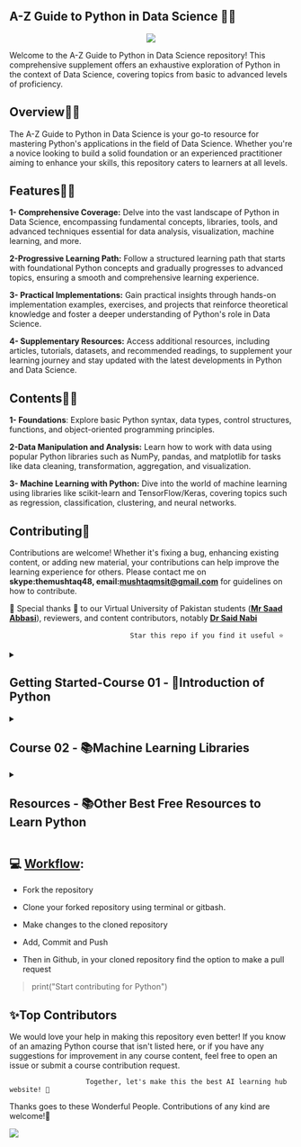 ## **A-Z Guide to Python in Data Science 👋🛒**
<p align="center">
<img src="https://github.com/hussain0048/Python-Notes/blob/master/CoursesTeach%20New%20Banner%20Image%20.jpg"></a>
</p>
Welcome to the A-Z Guide to Python in Data Science repository! This comprehensive supplement offers an exhaustive exploration of Python in the context of Data Science, covering topics from basic to advanced levels of proficiency.

## **Overview👋🛒**

The A-Z Guide to Python in Data Science is your go-to resource for mastering Python's applications in the field of Data Science. Whether you're a novice looking to build a solid foundation or an experienced practitioner aiming to enhance your skills, this repository caters to learners at all levels.

## **Features👋🛒**

**1- Comprehensive Coverage:** Delve into the vast landscape of Python in Data Science, encompassing fundamental concepts, libraries, tools, and advanced techniques essential for data analysis, visualization, machine learning, and more.

**2-Progressive Learning Path:** Follow a structured learning path that starts with foundational Python concepts and gradually progresses to advanced topics, ensuring a smooth and comprehensive learning experience.

**3- Practical Implementations:** Gain practical insights through hands-on implementation examples, exercises, and projects that reinforce theoretical knowledge and foster a deeper understanding of Python's role in Data Science.

**4- Supplementary Resources:** Access additional resources, including articles, tutorials, datasets, and recommended readings, to supplement your learning journey and stay updated with the latest developments in Python and Data Science.

## **Contents👋🛒**

**1- Foundations**: Explore basic Python syntax, data types, control structures, functions, and object-oriented programming principles.

**2-Data Manipulation and Analysis:** Learn how to work with data using popular Python libraries such as NumPy, pandas, and matplotlib for tasks like data cleaning, transformation, aggregation, and visualization.

**3- Machine Learning with Python:** Dive into the world of machine learning using libraries like scikit-learn and TensorFlow/Keras, covering topics such as regression, classification, clustering, and neural networks.

## **Contributing🙌**

Contributions are welcome! Whether it's fixing a bug, enhancing existing content, or adding new material, your contributions can help improve the learning experience for others. Please contact me on **skype:themushtaq48, email:mushtaqmsit@gmail.com** for guidelines on how to contribute.


🙏 Special thanks 🙏 to our Virtual University of Pakistan students ([**Mr Saad Abbasi**](https://github.com/saadkhalidabbasi)), reviewers, and content contributors, notably [**Dr Said Nabi**](https://www.linkedin.com/in/dr-said-nabi-7783b916/)

                                  Star this repo if you find it useful ⭐
<details> 
<summary> <h2>Getting Started-Course 01 - 🐍Introduction of Python </h2> </summary>
  
| Tutorial | Video | Code |
|---|---|---|
| [**🌐1- Setup Environment for Python**](https://medium.com/@Coursesteach/anaconda-and-vscode-configuration-b353db76165d) | [1](https://www.youtube.com/watch?v=wdp7smAtqZI&list=PL4cUxeGkcC9goeb7U1FXFdNszWetCmhfB&index=1) | Content 3 |
[**🌐1- What is mean by programming**](https://medium.com/@Coursesteach/python-part-1-ce3655b60c61) | [1](https://drive.google.com/file/d/14W8sjxmIOLewAPz5PlgGeaxc3G0PsWYZ/view?usp=sharing)[-2](https://drive.google.com/file/d/1V4rLwbD3hldPwRgufnKIOLNCRORXsZZu/view?usp=sharing) | Content 3 |
| [**🌐2- What is Python**](https://medium.com/@Coursesteach/python-part-2-3041c0aa46d1) | [1](https://drive.google.com/file/d/1c-jWg1rvIFbWOKxyuMhX8bubVlxbVP1C/view?usp=sharing)[-2](https://www.youtube.com/watch?v=Ryg5EZi-rqE&list=PL4cUxeGkcC9goeb7U1FXFdNszWetCmhfB&index=2) | Content 6 |
|[**🌐3- Python integrated development environment (IDE)**](https://medium.com/@Coursesteach/python-part-3-f018ec721c32)|---|---|
|[**🌐4- Best Free Resources to Learn Python**](https://medium.com/@Coursesteach/best-free-resources-to-learn-python-ba9def93c9ed)|---|---|
| [**🌐5- Understanding Variables and Types in Python**](https://medium.com/@Coursesteach/python-part-4-b96c2bec0120) | Content 2 | [![Colab icon](https://img.shields.io/badge/Colab-Open-blue.svg?logo=colab&logoColor=white)](https://github.com/hussain0048/Python-Notes/blob/d45e082790a46ba1ee1fa29df4ee6256f86f1866/Updated_Python_Notes_Colab_File.ipynb) |
| [**🌐6-Understanding Operators in Python: A Comprehensive Guide**](https://medium.com/@Coursesteach/python-part-5-3f5b6aa4a03b) | [1](https://www.youtube.com/watch?v=jtu9hIjzQc4) | [![Colab icon](https://img.shields.io/badge/Colab-Open-blue.svg?logo=colab&logoColor=white)](https://github.com/hussain0048/Python-Notes/blob/d45e082790a46ba1ee1fa29df4ee6256f86f1866/Updated_Python_Notes_Colab_File.ipynb) |
| [**🌐7-Understanding string in Python**](https://medium.com/@Coursesteach/python-part-6-f4e57b18c4c7) | Content 2 | [![Colab icon](https://img.shields.io/badge/Colab-Open-blue.svg?logo=colab&logoColor=white)](https://github.com/hussain0048/Python-Notes/blob/d45e082790a46ba1ee1fa29df4ee6256f86f1866/Updated_Python_Notes_Colab_File.ipynb) |
| [**🌐8- Understanding Control Flow in Python**](https://medium.com/@Coursesteach/python-part-7-22ead370332d) | Content 2 | [![Colab icon](https://img.shields.io/badge/Colab-Open-blue.svg?logo=colab&logoColor=white)](https://github.com/hussain0048/Python-Notes/blob/d45e082790a46ba1ee1fa29df4ee6256f86f1866/Updated_Python_Notes_Colab_File.ipynb) |
| [**🌐9- Loops and Iterables**](https://medium.com/@Coursesteach/python-part-8-loops-and-iterables-9c82bb10e69d) | [1](https://drive.google.com/file/d/1dFlK-wc6_ddNpcZUp8Y-dJWQj8PYFbUq/view?usp=sharing)[-2](https://drive.google.com/file/d/1YpoveGZm0enjhxK7_gdzbHYSpsRkFPAN/view?usp=sharing) | [![Colab icon](https://img.shields.io/badge/Colab-Open-blue.svg?logo=colab&logoColor=white)](https://github.com/hussain0048/Python/blob/master/9_20_21Python_Basic.ipynb) |
| [**🌐10-Function**](https://medium.com/@Coursesteach/python-part-9-function-d0cddfb8f79e) | [1](https://drive.google.com/file/d/1X_Iw5W-G-hK7q34X7lFN2toKcJclur5q/view?usp=sharing)[-2](https://drive.google.com/file/d/18uOTxU1KnP5i8J8cgWPJNCqyGMkb89MI/view?usp=sharing) | [![Colab icon](https://img.shields.io/badge/Colab-Open-blue.svg?logo=colab&logoColor=white)](https://github.com/hussain0048/Python-Notes/blob/d45e082790a46ba1ee1fa29df4ee6256f86f1866/Updated_Python_Notes_Colab_File.ipynb) |
| [**🌐11- Dictionaries**](https://medium.com/@Coursesteach/python-part-10-dictionaries-fd1b625b0b0c) | Content 2 | [![Colab icon](https://img.shields.io/badge/Colab-Open-blue.svg?logo=colab&logoColor=white)](https://github.com/hussain0048/Python-Notes/blob/d45e082790a46ba1ee1fa29df4ee6256f86f1866/Updated_Python_Notes_Colab_File.ipynb) |
| [**🌐11- List**](https://medium.com/@Coursesteach/python-part-11-14955f9853fa) | Content 2 | [![Colab icon](https://img.shields.io/badge/Colab-Open-blue.svg?logo=colab&logoColor=white)](https://github.com/hussain0048/Python-Notes/blob/d45e082790a46ba1ee1fa29df4ee6256f86f1866/Updated_Python_Notes_Colab_File.ipynb) |
| [**🌐12-Classes and Objects**](https://medium.com/@Coursesteach/python-part-12-classes-and-objects-86e3ceba515b) | Content 2 | [![Colab icon](https://img.shields.io/badge/Colab-Open-blue.svg?logo=colab&logoColor=white)](https://github.com/hussain0048/Python-Notes/blob/d45e082790a46ba1ee1fa29df4ee6256f86f1866/Updated_Python_Notes_Colab_File.ipynb) |
| [**🌐13-Modules**](https://medium.com/@Coursesteach/python-part-13-modules-67fb6af59301)| [1](https://drive.google.com/file/d/1j7hY_A9Y0XEGttb97PBQh3o8-ZXJQUnv/view?usp=sharing) | [![Colab icon](https://img.shields.io/badge/Colab-Open-blue.svg?logo=colab&logoColor=white)](https://github.com/hussain0048/Python-Notes/blob/d45e082790a46ba1ee1fa29df4ee6256f86f1866/Updated_Python_Notes_Colab_File.ipynb) |
| [**🌐14-Packages**](https://medium.com/@Coursesteach/python-part-14-packages-e0206e76c07f)| [1](https://drive.google.com/file/d/1fsQCz7rSnBe4HDGofD322VTLbLmveoA6/view?usp=sharing) | [![Colab icon](https://img.shields.io/badge/Colab-Open-blue.svg?logo=colab&logoColor=white)](https://github.com/hussain0048/Python-Notes/blob/d45e082790a46ba1ee1fa29df4ee6256f86f1866/Updated_Python_Notes_Colab_File.ipynb) |
| [**🌐15-File handling**](https://medium.com/@Coursesteach/python-part-15-file-handling-7caf50e6fa83)| --| [![Colab icon](https://img.shields.io/badge/Colab-Open-blue.svg?logo=colab&logoColor=white)](https://github.com/hussain0048/Python-Notes/blob/d45e082790a46ba1ee1fa29df4ee6256f86f1866/Updated_Python_Notes_Colab_File.ipynb) |
</details>

<details> 
<summary> <h2>Course 02 - 📚Machine Learning Libraries </h2> </summary>

## 📚Chapter: 1  - **NumPy**

| Tutorial | Video | Code |
|---|---|---|
| [**🌐1- Exploring the Power of Machine Learning Libraries in Python**](https://medium.com/@Coursesteach/machine-learning-libraries-part-1-4884d49e339e) | Content 2 | [![Colab icon](https://img.shields.io/badge/Colab-Open-blue.svg?logo=colab&logoColor=white)](https://github.com/hussain0048/Python/blob/master/NumPy_101.ipynb) |
| [**🌐2- NumPy-Create Array**](https://medium.com/@Coursesteach/machine-learning-libraries-part-2-a1057ffd26dc) |[1](https://drive.google.com/file/d/1_dSVDwaec1RDo9Jcww3-jGEJGIdgzJM1/view?usp=sharing) | [![Colab icon](https://img.shields.io/badge/Colab-Open-blue.svg?logo=colab&logoColor=white)](https://github.com/hussain0048/Python/blob/master/NumPy_101.ipynb) |
| [**🌐3- NumPy-Arithmetic Operation**](https://medium.com/@Coursesteach/machine-learning-libraries-part-3-numpy-arithmetic-operation-a569d2d6e6f4) |--| [![Colab icon](https://img.shields.io/badge/Colab-Open-blue.svg?logo=colab&logoColor=white)](https://github.com/hussain0048/Python/blob/master/NumPy_101.ipynb) |
| [**🌐4- NumPy-Basics operations**](https://medium.com/@Coursesteach/machine-learning-libraries-part-4-basics-operations-c358511610c1) |--| [![Colab icon](https://img.shields.io/badge/Colab-Open-blue.svg?logo=colab&logoColor=white)](https://github.com/hussain0048/Python/blob/master/NumPy_101.ipynb) |
| [**🌐5- NumPy for Statistical Analysis**](https://medium.com/@Coursesteach/machine-learning-libraries-part-5-numpy-for-statistical-analysis-a01084da2b04) |[1](https://drive.google.com/file/d/1Hdmrt3YVg-n2-_5oA5zztc8fN78JYEg_/view?usp=sharing)[-2](https://drive.google.com/file/d/1sDVKjdi1q3TCT6JDk1v13ST_7FiwgRWS/view?usp=drive_link)[-3](https://drive.google.com/file/d/1CXJ1A7Gi1AQw1KY6r1M2a2E8AG5RcMwO/view?usp=sharing)[-4](https://drive.google.com/file/d/1kg3Fi6UuV99bUS3smzfkazzM3RcxAOM9/view?usp=sharing)| [![Colab icon](https://img.shields.io/badge/Colab-Open-blue.svg?logo=colab&logoColor=white)](https://github.com/hussain0048/Python/blob/master/NumPy_101.ipynb) |
| [**🌐5- NumPy for Linear Algebra**](https://medium.com/@Coursesteach/machine-learning-libraries-part-6-numpy-for-linear-algebra-468d6d1f7ea4) |--| [![Colab icon](https://img.shields.io/badge/Colab-Open-blue.svg?logo=colab&logoColor=white)](https://github.com/hussain0048/Python/blob/master/NumPy_101.ipynb) |
</details>

<details> 
<summary> <h2>Resources - 📚Other Best Free Resources to Learn Python </h2> </summary>

### **Module 01: Basics**
================================================================
1. [Basic](https://github.com/hussain0048/Python/tree/master/Basic)
2. [Projects](https://github.com/hussain0048/Python/tree/master/Projects)
   * [Create a Simple Voice Assistant.py](https://github.com/hussain0048/Python/blob/master/Projects/Create%20a%20Simple%20Voice%20Assistant.py)
   * [Autocorrect.py](https://github.com/hussain0048/Python/blob/master/Projects/1_Autocorrect_.ipynb)
   * [Audio_book.py](https://github.com/hussain0048/Python/blob/master/Projects/Audio_book.py)
   * [Chatboot.py](https://github.com/hussain0048/Python/blob/master/Projects/Chatboot.py)
   * [Fastapi-webapp.py](https://github.com/hussain0048/Python/blob/master/Projects/Fastapi-webapp.py)
   * [GUI-Calculator.py](https://github.com/hussain0048/Python/blob/master/Projects/GUI-Calculator.py)
   * [To_Send_Email_Using_Python.ipynb](https://github.com/hussain0048/Python/blob/master/Projects/To_Send_Email_Using_Python.ipynb)
   * [qr.py](https://github.com/hussain0048/Python/blob/master/Projects/qr.py)
   * [reddit_bot.py](https://github.com/hussain0048/Python/blob/master/Projects/reddit_bot.py)
   * [spelingCorrection.py ](https://github.com/hussain0048/Python/blob/master/Projects/spelingCorrection.py)
   * [try_and_catach.py](https://github.com/hussain0048/Python/blob/master/Projects/try_and_catach.py)
   * [Send Daily Push Notifications to Your Phone Using Python](https://www.youtube.com/watch?v=tbzPcKRZlHg&ab_channel=CodingIsFun)
   * [Make a News App with Python | News API | Python Project for Beginners](https://www.youtube.com/watch?v=gXl88MaxueY&ab_channel=CodingWithEvan)
   * [Shutdown Computer with Voice in Python](https://www.youtube.com/watch?v=bFaOZFMi3J8)
   * [A Simple Spelling & Grammar Checker using Python](https://www.youtube.com/watch?v=mbV7gIsFOi0)
   * [How To Send For Free SMS Using Python With Twilio [ updated ]](https://www.youtube.com/watch?v=0BHsz-J3XSY)
   * [How to Convert Speech to Text in Python](https://morioh.com/p/339e45f0f43b?)
   * [Create Your Own Translator Using Python](https://www.youtube.com/watch?v=nBMrG6-Y_K4)
   * [Convert Speech to Text in Python Using speech_recognition Module](https://www.youtube.com/watch?v=tFA1fUzOSBw&ab_channel=PythonPool)
   * [Python Auto Clicker](https://www.youtube.com/watch?v=eamTeszpeZ4&ab_channel=PyTutorials)
### **Module 02: Projects that needs to be solved**
================================================================

4. **Python Projects need to be solve**.
     * [Python Projects You Can Build](https://realpython.com/tutorials/projects/)
     * [I know python](https://www.youtube.com/c/Iknowpython/playlists)
     * [Build a Python Module and Share it with Pip Install](https://www.youtube.com/watch?v=FkmtmYFTlYE&ab_channel=DataScienceGarageDataScienceGarage)
     * [Python GUI App Using Tkinter - Step by Step Tutorial](https://www.youtube.com/watch?v=Evwrt2q5vqw&ab_channel=SamCodes)
     * [How to make a Discord Bot using Python 2021! (Discord.py)](https://www.youtube.com/watch?v=J7KEY3l5YTk&ab_channel=SamCodes)
     * [15 Python GUI Projects with Source Code](https://medium.com/coders-camp/15-python-gui-projects-with-source-code-da403ba14864)
     * [Draw multiple pattern using Python Turtle](https://www.youtube.com/watch?v=ojL41F1AhWc&ab_channel=SkillUpwithGenie)
     * [Web Scraping Python App That Tracks Amazon Prices & Sends Email Alert! | BeautifulSoup - Requests](https://www.youtube.com/watch?v=qUcMpxTH-pU&list=PLWnON6N0wn-E2T0utO1aFMV6pUxZ_zMpW&index=2&ab_channel=SamCodesSamCodes)
     * [How to Create Home surveillance system using Python](https://www.youtube.com/watch?v=lwPPPsI-_g8&ab_channel=Iknowpython)
     * [Build A Mobile App With Python 🔥 Kivy Python Tutorial || Python Project](https://www.youtube.com/watch?v=utc0l3ITpNQ&ab_channel=SamCodes)
     * [How to create a smart attendance system using python](https://www.youtube.com/watch?v=o9-cY0R7VME&ab_channel=Iknowpython)
     * [How to find Wifi Passwords using python 2021](https://www.youtube.com/watch?v=A19jp81_9Lc&ab_channel=TechHub)
     * [Convert PY to EXE Automaticall](https://www.youtube.com/watch?v=OZSZHmWSOeM&ab_channel=PyTutorials)
     * [Build a Weather App in Excel by using Python](https://www.youtube.com/watch?v=m0UPBRJdsas&ab_channel=CodingIsFun)
     * [Generating Dashboards using Python Dash Framework-Khattak](https://morioh.com/p/f39c21382d8f?f=5c21fb01c16e2556b555ab32&fbclid=IwAR0Tjr7SEaBE11u4Mqpr3ATLoE3cZ24N0olveDX6XP-s5McPurAHQTHJOOA)
     * [Python Projects You Can Build](https://realpython.com/tutorials/projects/)
     * [Transcribe Video to Text with Python and Watson in 15 Minutes](https://morioh.com/p/9268c022b79f?f=5c21fb01c16e2556b555ab32&fbclid=IwAR03pqOw0uiFSc4GhD0IkrFppl8EUnqbKhMXKWDFHiychiAm3etFRBV01nk)
     * [Create Your Own Security Camera Using Python](https://www.youtube.com/watch?v=RJ_Dh6wFMpY) 
     * [How to Convert any Python File to .EXE](https://www.youtube.com/watch?v=UZX5kH72Yx4)
     * [Quickly build Explainable AI dashboards in Python (explainerdashboard library](https://www.youtube.com/watch?v=ZgypAMRcmw8)
     * [Learn How to Build a Self-Driving Car System with Python](https://laconicml.com/self-driving-car-system-python/?fbclid=IwAR0dOsPBJb-AKWN5gRpMBQxOpsyC8pcgrabu_eKRigth_RYcB0lJmEbY5Fs)
     * [Screen Recorder in Python](https://www.youtube.com/watch?v=08a3PikBSl8)
     * [Create Your Own Browser Using Python | Python Project | PyQt5](https://www.youtube.com/watch?v=z-5bZ8EoKu4)
     * [Live Speech to Text with Watson Speech to Text and Python | FREE Speech to Text API](https://www.youtube.com/watch?v=YCyuZM454_I)
     * [How To Create a Simple Web Server Using Python and the http.server Module](https://www.youtube.com/watch?v=kogOfxg1c_g&ab_channel=ConorBailey)
     * [Python Project || Build A Mobile App With Python 🔥 kivy python tutorial](https://www.youtube.com/watch?v=ORGYmVvUmEY&ab_channel=Tech2etc)
     * [120 Python Projects with Source Code](https://medium.com/coders-camp/120-python-projects-with-source-code-c913bb95bab8)
     * [Python GUI Development With PySimpleGUI](https://www.youtube.com/watch?v=-_z2RPAH0Qk&ab_channel=RealPython)
     * [How to Create a Chrome Plugin using Python](https://morioh.com/p/0e3b33fe9851?f=5c21fb01c16e2556b555ab32&fbclid=IwAR3E1ST6L1SGY1ticAE5162wJWYk421PSpAUFq6k97iO9MCo695bcVbB2m8)
     * [Let's Create a Python Package Together for Computer Vision | CVZone](https://www.youtube.com/watch?v=sfG7nRDNEO0&ab_channel=Murtaza%27sWorkshop-RoboticsandAI)
     * [Realtime chat application using python](https://www.youtube.com/watch?v=djV-2WjHruQ&ab_channel=Iknowpython)
     * [12 Beginner Python Projects - Coding Course](https://www.youtube.com/watch?v=8ext9G7xspg&ab_channel=freeCodeCamp.org)
     * [How to Create Home surveillance system using Python](https://www.youtube.com/watch?v=lwPPPsI-_g8&ab_channel=Iknowpython)
     * [165+ Python Projects with Source Code](https://medium.com/coders-camp/130-python-projects-with-source-code-61f498591bb)
### **Module 03: Important Python Language Resources**
================================================================

5. **Impotant Python resourses**
     * [Python Programming Interview Questions – Get Hired as Python Developer](https://techvidvan.com/tutorials/python-programming-interview-questions/?fbclid=IwAR3OFuWqR2vqPHwXPvbFE5UYvegwnlcX9aCkzmAuG17f_Fg9y94ND-IG7Wg)
     * [Web code](https://www.youtube.com/channel/UCKJnF_GhwvmXqtGh9LePXpg/featured)
     *  [Coding Lifestyle 4u](https://www.youtube.com/channel/UCG6ztZE3zK2aZeJZKnvohkg)
     * [The Ultimate Python Resource hub](https://ayushirawat.com/the-ultimate-python-resource-hub)
     * [File Handling in Python; Read, Write, Create, Append, Open Files](https://skilllx.com/file-handling-in-python-read-write-create-append-open-files/?fbclid=IwAR0sPMIifrXmXjIIdcYaPImr5nOhFKNAlRyU6Cw4zgqppkUjFmQxpd4n5Gs)
     * [18 Python scripts that help you write code faster](https://morioh.com/p/4f4b74ba17cc?f=5c21fb01c16e2556b555ab32&fbclid=IwAR3DnIgwXkgVXVpuNs0ohrWgd8zZBZF-zwpZzZqhoWiV-cOCiMy4i6PoyXM)
     * [How to connect Python with MySQL database?](https://www.youtube.com/watch?v=_fu2z-6SbSU)
     * [Comprehensive Python Beautiful Soup Web Scraping Tutorial! (find/find_all, css select, scrape table](https://www.youtube.com/watch?v=GjKQ6V_ViQE)
     * [Generating Dashboards using Python Dash Framework](https://morioh.com/p/f39c21382d8f?f=5c21fb01c16e2556b555ab32&fbclid=IwAR0Tjr7SEaBE11u4Mqpr3ATLoE3cZ24N0olveDX6XP-s5McPurAHQTHJOOA)
     * [AK Python Projects](https://www.youtube.com/channel/UCeXk5cf5uP1TEBkzhHyhINg)
     * [The Big Book of Small Python Projects](https://inventwithpython.com/bigbookpython/)
     * [techprofree](https://www.techprofree.com/category/projects/python/)
     * [130+ Python Projects with Source Code](https://medium.com/coders-camp/130-python-projects-with-source-code-61f498591bb)
     * [Data Science Garage](https://www.youtube.com/channel/UCLhx5RCmUl3cOti6vJq0DPA)
       </details>

  ## 💻 [Workflow](https://www.youtube.com/watch?v=LuWAw-RBPys):

- Fork the repository

- Clone your forked repository using terminal or gitbash.

- Make changes to the cloned repository

- Add, Commit and Push

- Then in Github, in your cloned repository find the option to make a pull request 

> print("Start contributing for Python")
  



 ## **✨Top Contributors**
We would love your help in making this repository even better! If you know of an amazing Python course that isn't listed here, or if you have any suggestions for improvement in any course content, feel free to open an issue or submit a course contribution request.

                       Together, let's make this the best AI learning hub website! 🚀

Thanks goes to these Wonderful People. Contributions of any kind are welcome!🚀

<a href="https://github.com/hussain0048/Python-Notes/graphs/contributors">
  <img src="https://contrib.rocks/image?repo=hussain0048/Python-Notes" />
</a>

    
   

    



